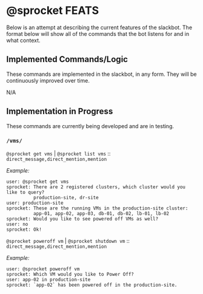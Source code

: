 # @sprocket FEATS

Below is an attempt at describing the current features of the slackbot. The format below will show all of the commands that the bot listens for and in what context.

## Implemented Commands/Logic

These commands are implemented in the slackbot, in any form. They will be continuously improved over time.

N/A

## Implementation in Progress

These commands are currently being developed and are in testing.

### `/vms/`

`@sprocket get vms` | `@sprocket list vms` :: `direct_message,direct_mention,mention`

*Example:*

```
user: @sprocket get vms
sprocket: There are 2 registered clusters, which cluster would you like to query?
          production-site, dr-site
user: production-site
sprocket: These are the running VMs in the production-site cluster:
          app-01, app-02, app-03, db-01, db-02, lb-01, lb-02
sprocket: Would you like to see powered off VMs as well?
user: no
sprocket: Ok!
```

`@sprocket poweroff vm` | `@sprocket shutdown vm` :: `direct_message,direct_mention,mention`

*Example:*

```
user: @sprocket poweroff vm
sprocket: Which VM would you like to Power Off?
user: app-02 in production-site
sprocket: `app-02` has been powered off in the production-site.
```
